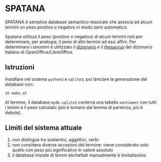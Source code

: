 # SPATANA

SPATANA è semplice database semantico-lessicale che associa ad alcuni termini un peso positivo o negativo in modo semi automatico.

Spatana utilizza il peso (positivo o negativo) di alcuni termini noti per determinare, per analogia, il peso di altri termini ad essi affini.
Per determinare i sinonimi è utilizzato il [dizionario](https://raw.githubusercontent.com/LibreOffice/dictionaries/master/it_IT/th_it_IT_v2.dat) e il [thesaurus](https://raw.githubusercontent.com/LibreOffice/dictionaries/master/it_IT/it_IT.dic) del dizionario Italiano di OpenOffice/LibreOffice.

## Istruzioni

Installare nel sistema `python3` e `sqlite3`, poi lanciare la generazione del database con:

    sh make.sh

Al termine, il database `mydb.sqlite3` conterrà una tabella `sentiment` con tutti i lemmi e il peso calcolato (più è lontano dal lemma di partenza, più è debole).

## Limiti del sistema attuale

1. non distingue tra sostantivi, aggettivi, verbi
2. non considera diverse accezioni del termine: viene considerato solo quello con peso più significativo in valore assoluto
3. il database iniziale di lemmi etichettati manualmente è limitatissimo

